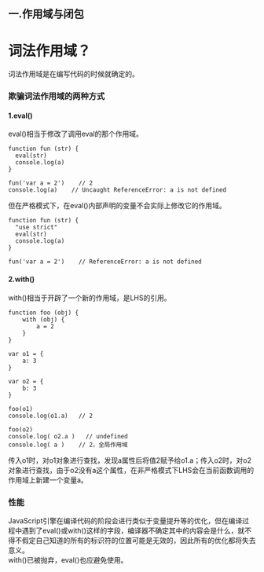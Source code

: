 ## 一.作用域与闭包
# 词法作用域？
词法作用域是在编写代码的时候就确定的。
  

### 欺骗词法作用域的两种方式
#### 1.eval()
eval()相当于修改了调用eval的那个作用域。  
```
function fun (str) {
  eval(str)
  console.log(a)
}

fun('var a = 2')    // 2
console.log(a)    // Uncaught ReferenceError: a is not defined
```
但在严格模式下，在eval()内部声明的变量不会实际上修改它的作用域。  
```
function fun (str) {
  "use strict"
  eval(str)
  console.log(a)
}

fun('var a = 2')    // ReferenceError: a is not defined
```
#### 2.with()
with()相当于开辟了一个新的作用域，是LHS的引用。  
```
function foo (obj) {
	with (obj) {
		a = 2
	}
}

var o1 = {
	a: 3
}

var o2 = {
	b: 3
}

foo(o1)
console.log(o1.a)   // 2

foo(o2)
console.log( o2.a )   // undefined
console.log( a )    // 2，全局作用域
```  
传入o1时，对o1对象进行查找，发现a属性后将值2赋予给o1.a；传入o2时，对o2对象进行查找，由于o2没有a这个属性，在非严格模式下LHS会在当前函数调用的作用域上新建一个变量a。
  
### 性能
JavaScript引擎在编译代码的阶段会进行类似于变量提升等的优化，但在编译过程中遇到了eval()或with()这样的字段，编译器不确定其中的内容会是什么，就不得不假定自己知道的所有的标识符的位置可能是无效的，因此所有的优化都将失去意义。  
with()已被抛弃，eval()也应避免使用。
